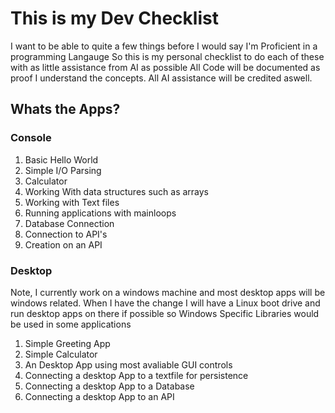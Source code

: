 # This is my Dev Checklist

I want to be able to quite a few things before I would say I'm Proficient in a programming Langauge
So this is my personal checklist to do each of these with as little assistance from AI as possible
All Code will be documented as proof I understand the concepts. 
All AI assistance will be credited aswell.

## Whats the Apps?

### Console
1. Basic Hello World
2. Simple I/O Parsing
3. Calculator
4. Working With data structures such as arrays
5. Working with Text files
6. Running applications with mainloops
7. Database Connection
8. Connection to API's
9. Creation on an API
### Desktop
Note, I currently work on a windows machine and most desktop apps will be windows related.
When I have the change I will have a Linux boot drive and run desktop apps on there if possible so Windows Specific Libraries would be used in some applications
1. Simple Greeting App
2. Simple Calculator
3. An Desktop App using most avaliable GUI controls
4. Connecting a desktop App to a textfile for persistence
5. Connecting a desktop App to a Database
6. Connecting a desktop App to an API
